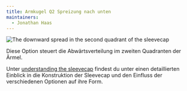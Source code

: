 ```yaml
---
title: Armkugel Q2 Spreizung nach unten
maintainers:
  - Jonathan Haas
---
```


![The downward spread in the second quadrant of the sleevecap](./sleevecapq2spread1.svg)

Diese Option steuert die Abwärtsverteilung im zweiten Quadranten der Ärmel.

<Tip>

Unter [understanding the sleevecap](/docs/designs/brian/options#understanding-the-sleevecap) findest du unter
einen detaillierten Einblick in die Konstruktion der Sleevecap und den Einfluss der verschiedenen Optionen auf ihre Form.

</Tip>
